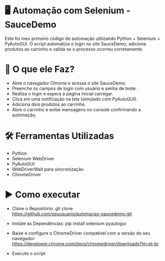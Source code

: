 # 🖥️ Automação com Selenium - SauceDemo
Este foi meu primeiro código de automação utilizando Python + Selenium + PyAutoGUI. O script automatiza o login no site SauceDemo, adiciona produtos ao carrinho e valida se o processo ocorreu corretamente.

# 🚀 O que ele Faz?
- Abre o navegador Chrome e acessa o site SauceDemo.
- Preenche os campos de login com usuário e senha de teste.
- Realiza o login e espera a página inicial carregar.
- Clica em uma notificação na tela (simulado com PyAutoGUI).
- Adiciona dois produtos ao carrinho.
- Abre o carrinho e exibe mensagens no console confirmando a automação.

# 🛠️ Ferramentas Utilizadas
- Python
- Selenium WebDriver
- PyAutoGUI
- WebDriverWait para sincronização
- ChromeDriver

# ▶️ Como executar
- Clone o Repositório: 
 git clone https://github.com/seuusuario/automacao-saucedemo.git

- Instale as Dependências:
  pip install selenium pyautogui
  
- Baixe e configure o ChromeDriver compatível com a versão do seu navegador:
  https://developer.chrome.com/docs/chromedriver/downloads?hl=pt-br
  
- Execute o script
